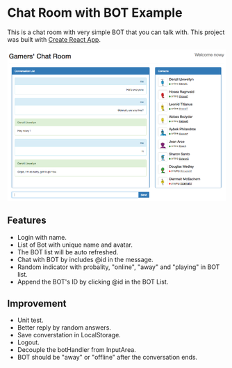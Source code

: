 # Chat Room with BOT Example

This is a chat room with very simple BOT that you can talk with.
This project was built with [Create React App](https://github.com/facebookincubator/create-react-app).

![Chat Room](https://github.com/nowycheung/chat-room-bot/raw/master/images/screenshot.png)

## Features
* Login with name.
* List of Bot with unique name and avatar.
* The BOT list will be auto refreshed.
* Chat with BOT by includes @id in the message.
* Random indicator with probality, "online", "away" and "playing" in BOT list.
* Append the BOT's ID by clicking @id in the BOT List.


## Improvement
* Unit test.
* Better reply by random answers.
* Save converstation in LocalStorage.
* Logout.
* Decouple the botHandler from InputArea.
* BOT should be "away" or "offline" after the conversation ends.

